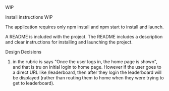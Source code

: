 WIP

Install instructions WIP


The application requires only npm install and npm start to install and launch.


A README is included with the project. The README includes a description and clear instructions for installing and launching the project.


Design Decisions
1. in the rubric is says "Once the user logs in, the home page is shown", and that is tru on initial login to home page. However if the user goes to a direct URL like /leaderboard, then after they login the leaderboard will be displayed (rather than routing them to home when they were trying to get to leaderboard).